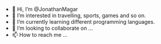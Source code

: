 - 👋 Hi, I’m @JonathanMagar
- 👀 I’m interested in travelling, sports, games and so on.
- 🌱 I’m currently learning different programming languages.
- 💞️ I’m looking to collaborate on ...
- 📫 How to reach me ...

<!---
JonathanMagar/JonathanMagar is a ✨ special ✨ repository because its `README.md` (this file) appears on your GitHub profile.
You can click the Preview link to take a look at your changes.
--->
